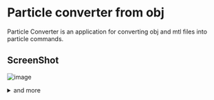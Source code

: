 # Particle converter from obj
Particle Converter is an application for converting obj and mtl files into particle commands.

## ScreenShot
 ![image](https://i.imgur.com/tgObc3u.png,"screenshot")
 <details>
 <summary>and more</summary><div>  
 <img src="https://i.imgur.com/uAzVq5M.png", "image1">
 </div></details>
